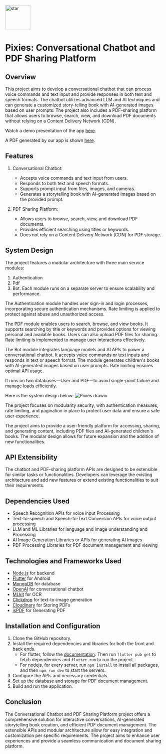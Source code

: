 <img src="https://github.com/Buet-CSE-Fest-Answer-is-42/chatbot/assets/53055478/1715c5fa-bdee-44d2-b12f-eeab5fccc639" alt="star" style="height: 80px; width: 80px; "/> <h1> Pixies: Conversational Chatbot and PDF Sharing Platform</h1>

## Overview
This project aims to develop a conversational chatbot that can process voice commands and text input and provide responses in both text and speech formats. The chatbot utilizes advanced LLM and AI techniques and can generate a customized story-telling book with AI-generated images based on user prompts. The project also includes a PDF-sharing platform that allows users to browse, search, view, and download PDF documents without relying on a Content Delivery Network (CDN).

Watch a demo presentation of the app [here](https://youtu.be/V5esfGMqsZo).

A PDF generated by our app is shown [here](https://github.com/Buet-CSE-Fest-Answer-is-42/chatbot/blob/main/pixies.pdf).

## Features
1. Conversational Chatbot:
   - Accepts voice commands and text input from users.
   - Responds to both text and speech formats.
   - Supports prompt input from files, images, and cameras.
   - Generates a storytelling book with AI-generated images based on the provided prompt.

2. PDF Sharing Platform:
   - Allows users to browse, search, view, and download PDF documents.
   - Provides efficient searching using titles or keywords.
   - Does not rely on a Content Delivery Network (CDN) for PDF storage.
     
## System Design
The project features a modular architecture with three main service modules: 
1. Authentication
2. Pdf
3. Bot.
Each module runs on a separate server to ensure scalability and performance.

The Authentication module handles user sign-in and login processes, incorporating secure authentication mechanisms. Rate limiting is applied to protect against abuse and unauthorized access.

The PDF module enables users to search, browse, and view books. It supports searching by title or keywords and provides options for viewing personal and available books. Users can also upload PDF files for sharing. Rate limiting is implemented to manage user interactions effectively.

The Bot module integrates language models and AI APIs to power a conversational chatbot. It accepts voice commands or text inputs and responds in text or speech format. The module generates children's books with AI-generated images based on user prompts. Rate limiting ensures optimal API usage.

It runs on two databases—User and PDF—to avoid single-point failure and manage loads efficiently.

Here is the system design below:
![Pixies drawio](https://github.com/Buet-CSE-Fest-Answer-is-42/chatbot/assets/53055478/92aa0181-205a-40f8-b9ed-12ac0d6e269e)


The project focuses on modularity security, with authentication measures, rate limiting, and pagination in place to protect user data and ensure a safe user experience.

The project aims to provide a user-friendly platform for accessing, sharing, and generating content, including PDF files and AI-generated children's books. The modular design allows for future expansion and the addition of new functionalities.

## API Extensibility
The chatbot and PDF-sharing platform APIs are designed to be extensible for similar tasks or functionalities. Developers can leverage the existing architecture and add new features or extend existing functionalities to suit their requirements.

## Dependencies Used
- Speech Recognition APIs for voice input Processing
- Text-to-speech and Speech-to-Text Conversion APIs for voice output processing
- LLM and ML Libraries for language and image understanding and Processing
- AI Image Generation Libraries or APIs for generating AI Images
- PDF Processing Libraries for PDF document management and viewing

## Technologies and Frameworks Used
- [Node.js](https://nodejs.org/en) for backend
- [Flutter](https://flutter.dev/) for Android
- [MongoDB](https://www.mongodb.com/atlas/database) for database
- [OpenAI](https://openai.com/) for conversational chatbot
- [MLkit](https://developers.google.com/ml-kit) for OCR
- [Clickdrop](https://clipdrop.co/) for text-to-image generation
- [Cloudinary](https://cloudinary.com/) for Storing PDFs
- [jsPDF](https://github.com/parallax/jsPDF) for Generating PDF

## Installation and Configuration
1. Clone the GitHub repository.
2. Install the required dependencies and libraries for both the front and back ends.
   - For flutter, follow the [documentation](https://docs.flutter.dev/get-started/install). Then run ```flutter pub get``` to fetch dependencies and ```flutter run``` to run the project.
   - For nodejs, for every server, run ```npm install``` to install all packages, and then ```npm run dev``` to start the servers.
4. Configure the APIs and necessary credentials.
5. Set up the database and storage for PDF document management.
6. Build and run the application.

## Conclusion
The Conversational Chatbot and PDF Sharing Platform project offers a comprehensive solution for interactive conversations, AI-generated storytelling book creation, and efficient PDF document management. The extensible APIs and modular architecture allow for easy integration and customization per specific requirements. The project aims to enhance user experiences and provide a seamless communication and document sharing platform.

